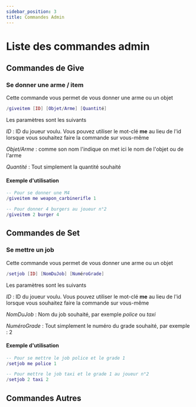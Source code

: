 ```yaml
---
sidebar_position: 3
title: Commandes Admin
---
```


# Liste des commandes admin


## Commandes de Give

### Se donner une arme / item

Cette commande vous permet de vous donner une arme ou un objet

```lua
/giveitem [ID] [Objet/Arme] [Quantité]
```

Les paramètres sont les suivants 

*ID* : ID du joueur voulu. Vous pouvez utiliser le mot-clé **me** au lieu de l'id lorsque vous souhaitez faire la commande sur vous-même

*Objet/Arme* : comme son nom l'indique on met ici le nom de l'objet ou de l'arme

*Quantité* : Tout simplement la quantité souhaité

#### Exemple d'utilisation

```lua
-- Pour se donner une M4
/giveitem me weapon_carbinerifle 1 

-- Pour donner 4 burgers au joueur n°2
/giveitem 2 burger 4
```

## Commandes de Set

### Se mettre un job

Cette commande vous permet de vous donner une arme ou un objet

```lua
/setjob [ID] [NomDuJob] [NuméroGrade]
```

Les paramètres sont les suivants 

*ID* : ID du joueur voulu. Vous pouvez utiliser le mot-clé **me** au lieu de l'id lorsque vous souhaitez faire la commande sur vous-même

*NomDuJob* : Nom du job souhaité, par exemple *police* ou *taxi*

*NuméroGrade* : Tout simplement le numéro du grade souhaité, par exemple : 2 

#### Exemple d'utilisation

```lua
-- Pour se mettre le job police et le grade 1
/setjob me police 1 

-- Pour mettre le job taxi et le grade 1 au joueur n°2
/setjob 2 taxi 2
```


## Commandes Autres

